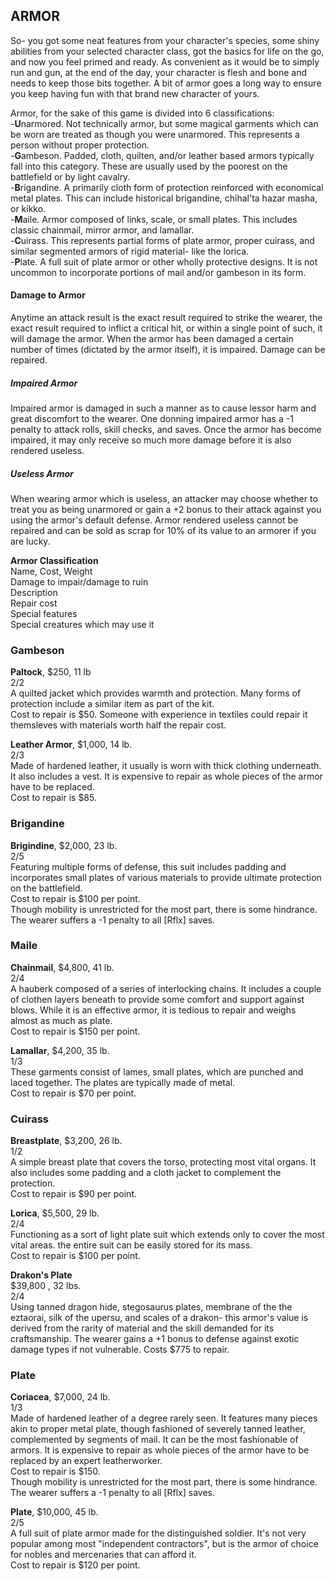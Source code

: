## ARMOR
So- you got some neat features from your character's species, some shiny abilities from your selected character class, got the basics for life on the go, and now you feel primed and ready. As convenient as it would be to simply run and gun, at the end of the day, your character is flesh and bone and needs to keep those bits together. A bit of armor goes a long way to ensure you keep having fun with that brand new character of yours.

Armor, for the sake of this game is divided into 6 classifications:  
-**U**narmored. Not technically armor, but some magical garments which can be worn are treated as though you were unarmored. This represents a person without proper protection.  
-**G**ambeson. Padded, cloth, quilten, and/or leather based armors typically fall into this category. These are usually used by the poorest on the battlefield or by light cavalry.  
-**B**rigandine. A primarily cloth form of protection reinforced with economical metal plates. This can include historical brigandine, chihal'ta hazar masha, or kikko.  
-**M**aile. Armor composed of links, scale, or small plates. This includes classic chainmail, mirror armor, and lamallar.  
-**C**uirass. This represents partial forms of plate armor, proper cuirass, and similar segmented armors of rigid material- like the lorica.  
-**P**late. A full suit of plate armor or other wholly protective designs. It is not uncommon to incorporate portions of mail and/or gambeson in its form.

#### Damage to Armor
Anytime an attack result is the exact result required to strike the wearer, the exact result required to inflict a critical hit, or within a single point of such, it will damage the armor. When the armor has been damaged a certain number of times (dictated by the armor itself), it is impaired. Damage can be repaired.

##### Impaired Armor
Impaired armor is damaged in such a manner as to cause lessor harm and great discomfort to the wearer. One donning impaired armor has a -1 penalty to attack rolls, skill checks, and saves. Once the armor has become impaired, it may only receive so much more damage before it is also rendered useless.

##### Useless Armor
When wearing armor which is useless, an attacker may choose whether to treat you as being unarmored or gain a +2 bonus to their attack against you using the armor's default defense. Armor rendered useless cannot be repaired and can be sold as scrap for 10% of its value to an armorer if you are lucky.

**Armor Classification**  
Name, Cost, Weight  
Damage to impair/damage to ruin  
Description  
Repair cost  
Special features  
Special creatures which may use it  

### Gambeson

**Paltock**, $250, 11 lb  
2/2  
A quilted jacket which provides warmth and protection. Many forms of protection include a similar item as part of the kit.  
Cost to repair is $50. Someone with experience in textiles could repair it themsleves with materials worth half the repair cost.  

**Leather Armor**, $1,000, 14 lb.  
2/3  
Made of hardened leather, it usually is worn with thick clothing underneath. It also includes a vest. It is expensive to repair as whole pieces of the armor have to be replaced.  
Cost to repair is $85.  

### Brigandine

**Brigindine**, $2,000, 23 lb.  
2/5  
Featuring multiple forms of defense, this suit includes padding and incorporates small plates of various materials to provide ultimate protection on the battlefield.  
Cost to repair is $100 per point.  
Though mobility is unrestricted for the most part, there is some hindrance. The wearer suffers a -1 penalty to all [Rflx] saves.

### Maile

**Chainmail**, $4,800, 41 lb.  
2/4  
A hauberk composed of a series of interlocking chains. It includes a couple of clothen layers beneath to provide some comfort and support against blows. While it is an effective armor, it is tedious to repair and weighs almost as much as plate.  
Cost to repair is $150 per point.  

**Lamallar**, $4,200, 35 lb.  
1/3  
These garments consist of lames, small plates, which are punched and laced together. The plates are typically made of metal.  
Cost to repair is $70 per point.  

### Cuirass

**Breastplate**, $3,200, 26 lb.  
1/2  
A simple breast plate that covers the torso, protecting most vital organs. It also includes some padding and a cloth jacket to complement the protection.  
Cost to repair is $90 per point.

**Lorica**, $5,500, 29 lb.  
2/4  
Functioning as a sort of light plate suit which extends only to cover the most vital areas. the entire suit can be easily stored for its mass.  
Cost to repair is $100 per point.

**Drakon's Plate**  
$39,800 , 32 lbs.  
2/4  
Using tanned dragon hide, stegosaurus plates, membrane of the the eztaorai, silk of the upersu, and scales of a drakon- this armor's value is derived from the rarity of material and the skill demanded for its craftsmanship. The wearer gains a +1 bonus to defense against exotic damage types if not vulnerable.
Costs $775 to repair.

### Plate

**Coriacea**, $7,000, 24 lb.  
1/3  
Made of hardened leather of a degree rarely seen. It features many pieces akin to proper metal plate, though fashioned of severely tanned leather, complemented by segments of mail. It can be the most fashionable of armors. It is expensive to repair as whole pieces of the armor have to be replaced by an expert leatherworker.  
Cost to repair is $150.  
Though mobility is unrestricted for the most part, there is some hindrance. The wearer suffers a -1 penalty to all [Rflx] saves.

**Plate**, $10,000, 45 lb.  
2/5  
A full suit of plate armor made for the distinguished soldier. It's not very popular among most "independent contractors", but is the armor of choice for nobles and mercenaries that can afford it.  
Cost to repair is $120 per point.
